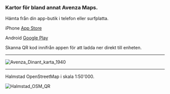 ### Kartor för bland annat Avenza Maps.
Hämta från din app-butik i telefon eller surfplatta.

iPhone [App Store](https://itunes.apple.com/app/apple-store/id388424049?pt=384956&ct=general_src-avweb_home_md-button&mt=8)

Android [Google Play](https://play.google.com/store/apps/details?id=com.Avenza&utm_source=avweb_home&utm_medium=button&utm_campaign=general)

Skanna QR kod innifrån appen för att ladda ner direkt till enheten.

---

![Avenza_Dinant_karta_1940](https://github.com/klakar/maps/assets/6375959/a2bd3c5e-0601-4a4a-9c84-f0bfe735a166)

---

Halmstad OpenStreetMap i skala 1:50'000.

![Halmstad_OSM_QR](https://github.com/klakar/maps/assets/6375959/b270cb25-4b51-4525-be99-116a1688550e)
